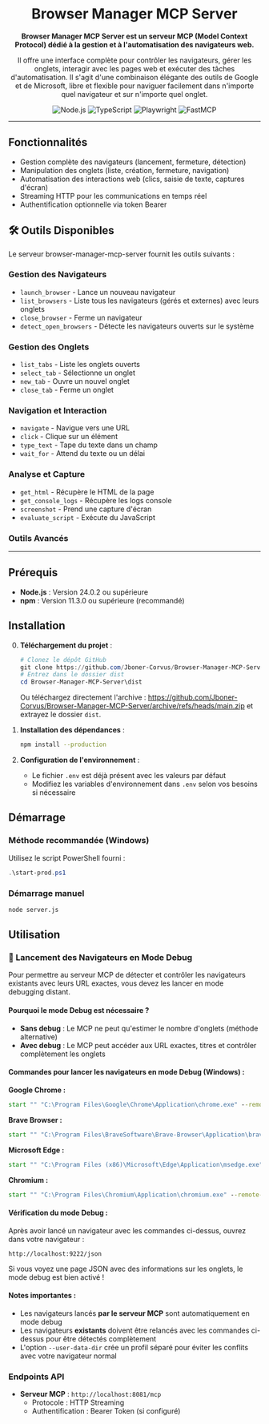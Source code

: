 <div align="center">
  <h1>Browser Manager MCP Server</h1>

  <p><strong>Browser Manager MCP Server est un serveur MCP (Model Context Protocol) dédié à la gestion et à l'automatisation des navigateurs web.</strong></p>
  
  <p>Il offre une interface complète pour contrôler les navigateurs, gérer les onglets, interagir avec les pages web et exécuter des tâches d'automatisation. Il s'agit d'une combinaison élégante des outils de Google et de Microsoft, libre et flexible pour naviguer facilement dans n'importe quel navigateur et sur n'importe quel onglet.</p>

  <p>
    <img src="https://img.shields.io/badge/Node.js-339933?style=for-the-badge&logo=nodedotjs&logoColor=white" alt="Node.js">
    <img src="https://img.shields.io/badge/TypeScript-3178C6?style=for-the-badge&logo=typescript&logoColor=white" alt="TypeScript">
    <img src="https://img.shields.io/badge/Playwright-2EAD33?style=for-the-badge&logo=playwright&logoColor=white" alt="Playwright">
    <img src="https://img.shields.io/badge/FastMCP-FF6B35?style=for-the-badge&logo=fastapi&logoColor=white" alt="FastMCP">
  </p>
</div>

---

## Fonctionnalités

- Gestion complète des navigateurs (lancement, fermeture, détection)
- Manipulation des onglets (liste, création, fermeture, navigation)
- Automatisation des interactions web (clics, saisie de texte, captures d'écran)
- Streaming HTTP pour les communications en temps réel
- Authentification optionnelle via token Bearer

## 🛠️ Outils Disponibles

Le serveur browser-manager-mcp-server fournit les outils suivants :

### Gestion des Navigateurs
- `launch_browser` - Lance un nouveau navigateur
- `list_browsers` - Liste tous les navigateurs (gérés et externes) avec leurs onglets
- `close_browser` - Ferme un navigateur
- `detect_open_browsers` - Détecte les navigateurs ouverts sur le système

### Gestion des Onglets
- `list_tabs` - Liste les onglets ouverts
- `select_tab` - Sélectionne un onglet
- `new_tab` - Ouvre un nouvel onglet
- `close_tab` - Ferme un onglet

### Navigation et Interaction
- `navigate` - Navigue vers une URL
- `click` - Clique sur un élément
- `type_text` - Tape du texte dans un champ
- `wait_for` - Attend du texte ou un délai

### Analyse et Capture
- `get_html` - Récupère le HTML de la page
- `get_console_logs` - Récupère les logs console
- `screenshot` - Prend une capture d'écran
- `evaluate_script` - Exécute du JavaScript

### Outils Avancés

---

## Prérequis

- **Node.js** : Version 24.0.2 ou supérieure
- **npm** : Version 11.3.0 ou supérieure (recommandé)

## Installation

0. **Téléchargement du projet** :
   ```powershell
   # Clonez le dépôt GitHub
   git clone https://github.com/Jboner-Corvus/Browser-Manager-MCP-Server.git
   # Entrez dans le dossier dist
   cd Browser-Manager-MCP-Server\dist
   ```
   Ou téléchargez directement l'archive : https://github.com/Jboner-Corvus/Browser-Manager-MCP-Server/archive/refs/heads/main.zip et extrayez le dossier `dist`.

1. **Installation des dépendances** :
   ```bash
   npm install --production
   ```

2. **Configuration de l'environnement** :
   - Le fichier `.env` est déjà présent avec les valeurs par défaut
   - Modifiez les variables d'environnement dans `.env` selon vos besoins si nécessaire


## Démarrage

### Méthode recommandée (Windows)

Utilisez le script PowerShell fourni :

```powershell
.\start-prod.ps1
```

### Démarrage manuel

```bash
node server.js
```

## Utilisation

### 🔧 Lancement des Navigateurs en Mode Debug

Pour permettre au serveur MCP de détecter et contrôler les navigateurs existants avec leurs URL exactes, vous devez les lancer en mode debugging distant.

#### Pourquoi le mode Debug est nécessaire ?

- **Sans debug** : Le MCP ne peut qu'estimer le nombre d'onglets (méthode alternative)
- **Avec debug** : Le MCP peut accéder aux URL exactes, titres et contrôler complètement les onglets

#### Commandes pour lancer les navigateurs en mode Debug (Windows) :

**Google Chrome :**
```cmd
start "" "C:\Program Files\Google\Chrome\Application\chrome.exe" --remote-debugging-port=9222 --user-data-dir="C:\temp\chrome-debug"
```

**Brave Browser :**
```cmd
start "" "C:\Program Files\BraveSoftware\Brave-Browser\Application\brave.exe" --remote-debugging-port=9223 --user-data-dir="C:\temp\brave-debug"
```

**Microsoft Edge :**
```cmd
start "" "C:\Program Files (x86)\Microsoft\Edge\Application\msedge.exe" --remote-debugging-port=9224 --user-data-dir="C:\temp\edge-debug"
```

**Chromium :**
```cmd
start "" "C:\Program Files\Chromium\Application\chromium.exe" --remote-debugging-port=9225 --user-data-dir="C:\temp\chromium-debug"
```


#### Vérification du mode Debug :

Après avoir lancé un navigateur avec les commandes ci-dessus, ouvrez dans votre navigateur :
```
http://localhost:9222/json
```

Si vous voyez une page JSON avec des informations sur les onglets, le mode debug est bien activé !


#### Notes importantes :

- Les navigateurs lancés **par le serveur MCP** sont automatiquement en mode debug
- Les navigateurs **existants** doivent être relancés avec les commandes ci-dessus pour être détectés complètement
- L'option `--user-data-dir` crée un profil séparé pour éviter les conflits avec votre navigateur normal

### Endpoints API

- **Serveur MCP** : `http://localhost:8081/mcp`
  - Protocole : HTTP Streaming
  - Authentification : Bearer Token (si configuré)
